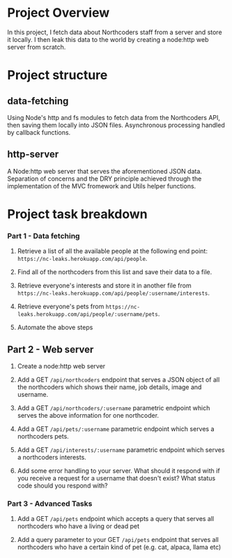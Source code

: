 # Project Overview
In this project, I fetch data about Northcoders staff from a server and store it locally. I then leak this data to the world by creating a node:http web server from scratch.

# Project structure

## data-fetching
Using Node's http and fs modules to fetch data from the Northcoders API, then saving them locally into JSON files. Asynchronous processing handled by callback functions.

## http-server
A Node:http web server that serves the aforementioned JSON  data. Separation of concerns and the DRY principle achieved through the implementation of the MVC fromework and Utils helper functions.


# Project task breakdown

### Part 1 - Data fetching
1. Retrieve a list of all the available people at the following end point: `https://nc-leaks.herokuapp.com/api/people`.

2. Find all of the northcoders from this list and save their data to a file.

3. Retrieve everyone's interests and store it in another file from `https://nc-leaks.herokuapp.com/api/people/:username/interests`.

4. Retrieve everyone's pets from `https://nc-leaks.herokuapp.com/api/people/:username/pets`.

5. Automate the above steps

## Part 2 - Web server
1. Create a node:http web server

2. Add a GET `/api/northcoders` endpoint that serves a JSON object of all the northcoders which shows their name, job details, image and username.

3. Add a GET `/api/northcoders/:username` parametric endpoint which serves the above information for one northcoder.

4. Add a GET `/api/pets/:username` parametric endpoint which serves a northcoders pets.

5. Add a GET `/api/interests/:username` parametric endpoint which serves a northcoders interests.

6. Add some error handling to your server. What should it respond with if you receive a request for a username that doesn't exist? What status code should you respond with?

### Part 3 - Advanced Tasks

1. Add a GET `/api/pets` endpoint which accepts a query that serves all northcoders who have a living or dead pet

2. Add a query parameter to your GET `/api/pets` endpoint that serves all northcoders who have a certain kind of pet (e.g. cat, alpaca, llama etc)